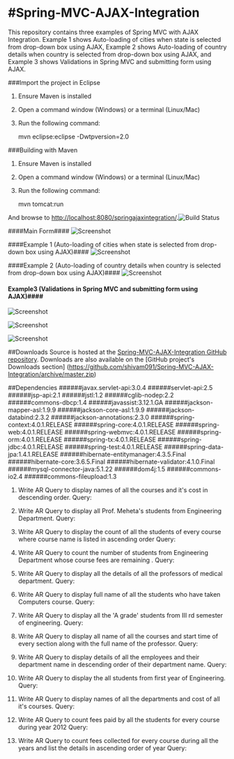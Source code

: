 #Spring-MVC-AJAX-Integration
===========
This repository contains three examples of Spring MVC with AJAX Integration. Example 1 shows Auto-loading of cities when state is selected from drop-down box using AJAX, Example 2 shows Auto-loading of country details when country is selected from drop-down box using AJAX, and Example 3 shows Validations in Spring MVC and submitting form using AJAX.

###Import the project in Eclipse
1. Ensure Maven is installed
2. Open a command window (Windows) or a terminal (Linux/Mac)
3. Run the following command:

	mvn eclipse:eclipse -Dwtpversion=2.0

###Building with Maven
1. Ensure Maven is installed
2. Open a command window (Windows) or a terminal (Linux/Mac)
3. Run the following command:

	mvn tomcat:run
	
And browse to [http://localhost:8080/springajaxintegration/](http://localhost:8080/springajaxintegration/).![Build Status](http://i1272.photobucket.com/albums/y389/harshal091/passing_zpsb61e9184.png?t=1408901662)

####Main Form####
![Screenshot](http://i1272.photobucket.com/albums/y389/harshal091/MainForm_zps40dbdd16.png)

####Example 1 (Auto-loading of cities when state is selected from drop-down box using AJAX)####
![Screenshot](http://i1272.photobucket.com/albums/y389/harshal091/Example1_zps6d2cc866.png)

####Example 2 (Auto-loading of country details when country is selected from drop-down box using AJAX)####
![Screenshot](http://i1272.photobucket.com/albums/y389/harshal091/Example2_zpsc59d0359.png)

#### Example3 (Validations in Spring MVC and submitting form using AJAX)####

![Screenshot](http://i1272.photobucket.com/albums/y389/harshal091/Example3FailedValidations_zpsb0e5fe01.png)

![Screenshot](http://i1272.photobucket.com/albums/y389/harshal091/Example3PassedValidations_zpsf1a689ef.png)

![Screenshot](http://i1272.photobucket.com/albums/y389/harshal091/Example3AJAXsubmit_zpsc055989a.png)

##Downloads
Source is hosted at the [Spring-MVC-AJAX-Integration GitHub repository](https://github.com/shivam091/Spring-MVC-AJAX-Integration.git). 
Downloads are also available on the [GitHub project's Downloads section] (https://github.com/shivam091/Spring-MVC-AJAX-Integration/archive/master.zip)

##Dependencies
######javax.servlet-api:3.0.4
######servlet-api:2.5
######jsp-api:2.1
######jstl:1.2
######cglib-nodep:2.2
######commons-dbcp:1.4
######javassist:3.12.1.GA
######jackson-mapper-asl:1.9.9
######jackson-core-asl:1.9.9
######jackson-databind:2.3.2
######jackson-annotations:2.3.0
######spring-context:4.0.1.RELEASE
######spring-core:4.0.1.RELEASE
######spring-web:4.0.1.RELEASE
######spring-webmvc:4.0.1.RELEASE
######spring-orm:4.0.1.RELEASE
######spring-tx:4.0.1.RELEASE
######spring-jdbc:4.0.1.RELEASE
######spring-test:4.0.1.RELEASE
######spring-data-jpa:1.4.1.RELEASE
######hibernate-entitymanager:4.3.5.Final
######hibernate-core:3.6.5.Final
######hibernate-validator:4.1.0.Final
######mysql-connector-java:5.1.22
######dom4j:1.5
######commons-io2.4
######commons-fileupload:1.3

1. Write AR Query to display names of all the courses and it's cost in descending order.
Query:

2. Write AR Query to display all Prof. Meheta's students from Engineering Department.
Query:

3. Write AR Query to display the count of all the students of every course where course name is listed in ascending order
Query:

4. Write AR Query to count the number of students from Engineering Department whose course fees are remaining .
Query:

5. Write AR Query to display all the details of all the professors of medical department.
Query:

6. Write AR Query to display full name of all the students who have taken Computers course.
Query:

7. Write AR Query to display all the 'A grade' students from  III rd semester of engineering.
Query:

8. Write AR Query to display all name of all the courses and start time of every section along with the full name of the professor.
Query:

9. Write AR Query to display details of all the employees and their department name in descending order of their department name.
Query:

10. Write AR Query to display the all students from first year of Engineering.
Query:

11. Write AR Query to display names of all the departments and cost of all it's courses. 
Query:

12. Write AR Query to count fees paid by all the students for every course during year 2012
Query:

13. Write AR Query to count fees collected for every course during all the years and list the details in ascending order of year
Query:
